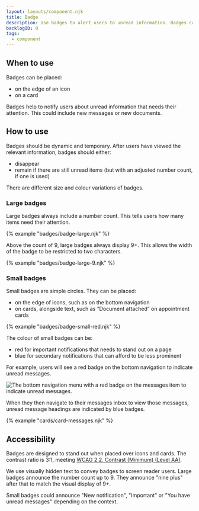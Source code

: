 ```yaml
---
layout: layouts/component.njk
title: Badge
description: Use badges to alert users to unread information. Badges can include a number count.
backlogID: 0
tags:
  - component
---
```


## When to use

Badges can be placed:

- on the edge of an icon
- on a card

Badges help to notify users about unread information that needs their attention. This could include new messages or new documents.

## How to use

Badges should be dynamic and temporary. After users have viewed the relevant information, badges should either:

- disappear
- remain if there are still unread items (but with an adjusted number count, if one is used)

There are different size and colour variations of badges.

### Large badges

Large badges always include a number count. This tells users how many items need their attention.

{% example "badges/badge-large.njk" %}

Above the count of 9, large badges always display 9+. This allows the width of the badge to be restricted to two characters.

{% example "badges/badge-large-9.njk" %}

### Small badges

Small badges are simple circles. They can be placed:

- on the edge of icons, such as on the bottom navigation
- on cards, alongside text, such as “Document attached” on appointment cards

{% example "badges/badge-small-red.njk" %}

The colour of small badges can be:

- red for important notifications that needs to stand out on a page
- blue for secondary notifications that can afford to be less prominent

For example, users will see a red badge on the bottom navigation to indicate unread messages.

![The bottom navigation menu with a red badge on the messages item to indicate unread messages.](/assets/images/bottom-nav-badge.png)

When they then navigate to their messages inbox to view those messages, unread message headings are indicated by blue badges.

{% example "cards/card-messages.njk" %}

## Accessibility

Badges are designed to stand out when placed over icons and cards. The contrast ratio is 3:1, meeting [WCAG 2.2. Contrast (Minimum) (Level AA)](https://www.w3.org/WAI/WCAG22/Understanding/contrast-minimum).

We use visually hidden text to convey badges to screen reader users. Large badges announce the number count up to 9. They announce "nine plus" after that to match the visual display of 9+.

Small badges could announce "New notification", "Important" or "You have unread messages" depending on the context.

